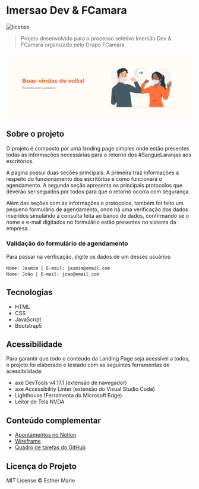 # Imersao Dev & FCamara

<img alt="license" src="https://img.shields.io/github/license/EstherMarie/Projeto_FCamara">

> Projeto desenvolvido para o processo seletivo Imersão Dev & FCamara organizado pelo Grupo FCamara.

<img alt="banner" src="./img/Banner.png">

## Sobre o projeto

O projeto é composto por uma landing page simples onde estão presentes todas as informações necessárias para o retorno dos #SangueLaranjas aos escritórios.

A página possui duas seções principais. A primeira traz informações a respeito do funcionamento dos escritórios e como funcionará o agendamento. A segunda seção apresenta os principais protocolos que deverão ser seguidos por todos para que o retorno ocorra com segurança.

Além das seções com as informações e protocolos, também foi feito um pequeno formulário de agendamento, onde há uma verificação dos dados inseridos simulando a consulta feita ao banco de dados, confirmando se o nome e e-mail digitados no formulário estão presentes no sistema da empresa.

### Validação do formulário de agendamento

Para passar na verificação, digite os dados de um desses usuários:

```
Nome: Jasmim | E-mail: jasmim@email.com
Nome: João | E-mail: joao@email.com
```

## Tecnologias

- HTML
- CSS
- JavaScript
- Bootstrap5

## Acessibilidade

Para garantir que todo o conteúdo da Landing Page seja acessível a todos, o projeto foi elaborado e testado com as seguintes ferramentas de acessibilidade:

- axe DevTools v4.17.1 (extensão de navegador)
- axe Accessibility Linter (extensão do Visual Studio Code)
- Lighthouse (Ferramenta do Microsoft Edge)
- Leitor de Tela NVDA

## Conteúdo complementar

- <a href="https://esthermarie.notion.site/Artigo-Imers-o-Dev-FCamara-2d3379b858484eafa8b25625ded20ee5">Apontamentos no Notion</a>
- <a href="https://miro.com/app/board/o9J_ltRVNEA=/" target="_blank">Wireframe</a>
- <a href="https://github.com/EstherMarie/Projeto_FCamara/projects/1" target="_blank">Quadro de tarefas do GitHub</a>

## Licença do Projeto

MIT License © Esther Marie
